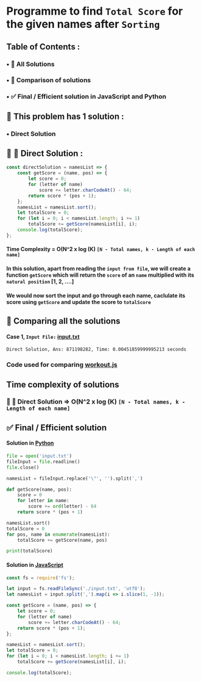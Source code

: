 # Programme to find `Total Score` for the given names after `Sorting`
## Table of Contents :
### • 🧪 All Solutions
### • 🤔 Comparison of solutions
### • ✅ Final / Efficient solution in JavaScript and Python
## 🧪 This problem has 1 solution :
### • Direct Solution
## 🐢  🐇 Direct Solution :
```javascript
const directSolution = namesList => {
	const getScore = (name, pos) => {
		let score = 0;
		for (letter of name)
			score += letter.charCodeAt() - 64;
		return score * (pos + 1);
	};
	namesList = namesList.sort();
	let totalScore = 0;
	for (let i = 0; i < namesList.length; i += 1)
		totalScore += getScore(namesList[i], i);
	console.log(totalScore);
};
```
#### Time Complexity = O(N^2 x log (K) `[N - Total names, k - Length of each name]`
#### In this solution, apart from reading the `input from file`, we will create a function `getScore` which will return the `score` of an `name` multiplied with its `natural position` [1, 2, ....]
#### We would now sort the input and go through each name, caclulate its score using `getScore` and update the score to `totalScore`
## 🤔 Comparing all the solutions
#### Case 1, `Input File:` [input.txt](input.txt)
```
Direct Solution, Ans: 871198282, Time: 0.00451859999995213 seconds
```
### Code used for comparing [workout.js](workout.js)
## Time complexity of solutions
### 🐢 🐇 Direct Solution => O(N^2 x log (K) `[N - Total names, k - Length of each name]`
## ✅ Final / Efficient solution 
#### Solution in [Python](solution.py)
```python
file = open('input.txt')
fileInput = file.readline()
file.close()

namesList = fileInput.replace('\"', '').split(',')

def getScore(name, pos):
	score = 0
	for letter in name:
		score += ord(letter) - 64
	return score * (pos + 1)

namesList.sort()
totalScore = 0
for pos, name in enumerate(namesList):
	totalScore += getScore(name, pos)

print(totalScore)
```
#### Solution in [JavaScript](solution.js)
```javascript
const fs = require('fs');

let input = fs.readFileSync('./input.txt', 'utf8');
let namesList = input.split(',').map(i => i.slice(1, -1));

const getScore = (name, pos) => {
	let score = 0;
	for (letter of name)
		score += letter.charCodeAt() - 64;
	return score * (pos + 1);
};

namesList = namesList.sort();
let totalScore = 0;
for (let i = 0; i < namesList.length; i += 1)
	totalScore += getScore(namesList[i], i);

console.log(totalScore);
```